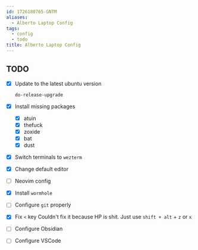 ```yaml
---
id: 1726180765-GNTM
aliases:
  - Alberto Laptop Config
tags:
  - config
  - todo
title: Alberto Laptop Config
---
```


## TODO

- [x] Update to the latest ubuntu version

  ```sh
  do-release-upgrade
  ```

- [x] Install missing packages

  - [x] atuin
  - [x] thefuck
  - [x] zoxide
  - [x] bat
  - [x] dust

- [x] Switch terminals to `wezterm`
- [x] Change default editor
- [ ] Neovim config
- [x] Install `wormhole`
- [ ] Configure `git` properly
- [x] Fix `<` key
      Couldn't fix it because HP is shit. Just use `shift + alt` + `z` or `x`
- [ ] Configure Obsidian
- [ ] Configure VSCode
